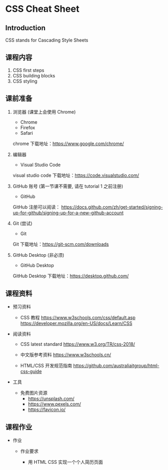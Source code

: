 # CSS Cheat Sheet

## Introduction

CSS stands for Cascading Style Sheets

## 课程内容

1. CSS first steps
2. CSS building blocks
3. CSS styling

## 课前准备

1. 浏览器 (课堂上会使用 Chrome)

   - Chrome
   - Firefox
   - Safari

   chrome 下载地址：https://www.google.com/chrome/

2. 编辑器

   - Visual Studio Code

   visual studio code 下载地址：https://code.visualstudio.com/

3. GitHub 账号 (第一节课不需要, 请在 tutorial 1 之前注册)

   - GitHub

   GitHub 注册可以阅读：
   https://docs.github.com/zh/get-started/signing-up-for-github/signing-up-for-a-new-github-account

4. Git (尝试)

   - Git

   Git 下载地址：https://git-scm.com/downloads

5. GitHub Desktop (非必须)

   - GitHub Desktop

   GitHub Desktop 下载地址：https://desktop.github.com/

## 课程资料

- 预习资料

  - CSS 教程
    https://www.w3schools.com/css/default.asp
    https://developer.mozilla.org/en-US/docs/Learn/CSS

- 阅读资料

  - CSS latest standard
    https://www.w3.org/TR/css-2018/

  - 中文版参考资料
    https://www.w3schools.cn/

  - HTML/CSS 开发规范指南
    https://github.com/australiaitgroup/html-css-guide

- 工具
  - 免费图片资源
    - https://unsplash.com/
    - https://www.pexels.com/
    - https://favicon.io/

## 课程作业

- 作业

  - 作业要求

    - 用 HTML CSS 实现一个个人简历页面
